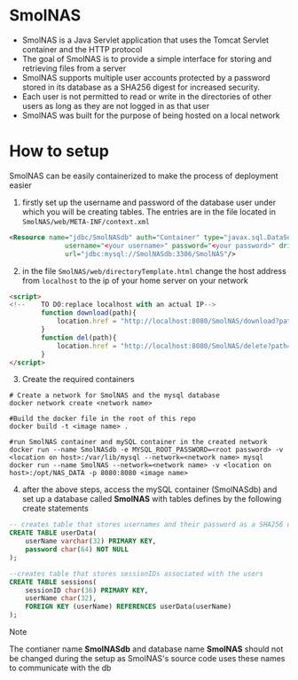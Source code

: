 # SmolNAS
- SmolNAS is a Java Servlet application that uses the Tomcat Servlet container and the HTTP protocol
- The goal of SmolNAS is to provide a simple interface for storing and retrieving files from a server
- SmolNAS supports multiple user accounts protected by a password stored in its database as a
SHA256 digest for increased security.
- Each user is not permitted to read or write in the directories of other users as long as they are not 
logged in as that user 
- SmolNAS was built for the purpose of being hosted on a local network

# How to setup
SmolNAS can be easily containerized to make the process of deployment easier

1. firstly set up the username and password of the database user under which you will be creating tables. The entries are in the file located in `SmolNAS/web/META-INF/context.xml`

```xml
<Resource name="jdbc/SmolNASdb" auth="Container" type="javax.sql.DataSource"
              username="<your username>" password="<your password>" driverClassName="com.mysql.jdbc.Driver"
              url="jdbc:mysql://SmolNASdb:3306/SmolNAS"/>
```

2. in the file `SmolNAS/web/directoryTemplate.html` change the host address from `localhost` to the ip of your home server on your network
```html
<script>
<!--    TO DO:replace localhost with an actual IP-->
        function download(path){
            location.href = "http://localhost:8080/SmolNAS/download?path="+window.location.pathname+"/"+path;
        }
        function del(path){
            location.href = "http://localhost:8080/SmolNAS/delete?path="+window.location.pathname+"/"+path;
        }
</script>
```

3. Create the required containers
```shell
# Create a network for SmolNAS and the mysql database
docker network create <network name>

#Build the docker file in the root of this repo
docker build -t <image name> .

#run SmolNAS container and mySQL container in the created network
docker run --name SmolNASdb -e MYSQL_ROOT_PASSWORD=<root password> -v <location on host>:/var/lib/mysql --network=<network name> mysql
docker run --name SmolNAS --network=<network name> -v <location on host>:/opt/NAS_DATA -p 8080:8080 <image name>
```
4. after the above steps, access the mySQL container (SmolNASdb) and set up a database called **SmolNAS** with tables defines by the following create statements

```sql
-- creates table that stores usernames and their password as a SHA256 digest
CREATE TABLE userData(
    userName varchar(32) PRIMARY KEY,
    password char(64) NOT NULL
);
```
```sql
--creates table that stores sessionIDs associated with the users
CREATE TABLE sessions(
    sessionID char(36) PRIMARY KEY,
    userName char(32),
    FOREIGN KEY (userName) REFERENCES userData(userName)
);
```
> [!NOTE]
> The contianer name **SmolNASdb** and database name **SmolNAS** should not be changed during the setup as SmolNAS's source code uses these names to communicate with the db


